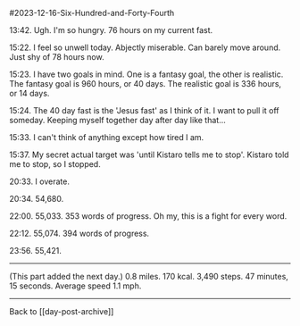 #2023-12-16-Six-Hundred-and-Forty-Fourth

13:42.  Ugh.  I'm so hungry.  76 hours on my current fast.

15:22.  I feel so unwell today.  Abjectly miserable.  Can barely move around.  Just shy of 78 hours now.

15:23.  I have two goals in mind.  One is a fantasy goal, the other is realistic.  The fantasy goal is 960 hours, or 40 days.  The realistic goal is 336 hours, or 14 days.

15:24.  The 40 day fast is the 'Jesus fast' as I think of it.  I want to pull it off someday.  Keeping myself together day after day like that...  

15:33.  I can't think of anything except how tired I am.

15:37.  My secret actual target was 'until Kistaro tells me to stop'.  Kistaro told me to stop, so I stopped.

20:33.  I overate.

20:34.  54,680.

22:00.  55,033.  353 words of progress.  Oh my, this is a fight for every word.

22:12.  55,074.  394 words of progress.

23:56.  55,421.  

---
(This part added the next day.)  0.8 miles.  170 kcal.  3,490 steps.  47 minutes, 15 seconds.  Average speed 1.1 mph.

---
Back to [[day-post-archive]]
